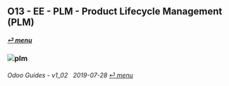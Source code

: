 ## O13 - EE - PLM - Product Lifecycle Management (PLM)
#### [_&#x23CE; menu_](/en-uk/o13/ee/en-uk-o13-ee-guides_menu.md)  
### ![plm](/doc/img/plm.png)
	
###### Odoo Guides - v1_02 &nbsp; 2019-07-28  [_&#x23CE; menu_](/en-uk/o13/ee/en-uk-o13-ee-guides_menu.md)  
